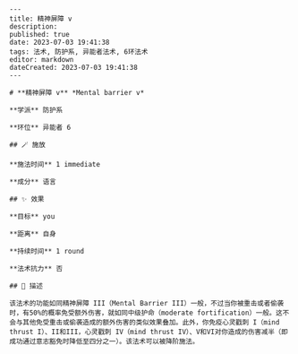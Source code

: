 
    ---
    title: 精神屏障 v
    description: 
    published: true
    date: 2023-07-03 19:41:38
    tags: 法术, 防护系, 异能者法术, 6环法术
    editor: markdown
    dateCreated: 2023-07-03 19:41:38
    ---

    # **精神屏障 v** *Mental barrier v*

    **学派** 防护系 

    **环位** 异能者 6

    ## 🪄 施放

    **施法时间** 1 immediate

    **成分** 语言

    ## ✨ 效果 

    **目标** you 

    **距离** 自身  

    **持续时间** 1 round 

    **法术抗力** 否

    ## 📖 描述

    该法术的功能如同精神屏障 III（Mental Barrier III）一般，不过当你被重击或者偷袭时，有50%的概率免受额外伤害，就如同中级护命（moderate fortification）一般。这不会与其他免受重击或偷袭造成的额外伤害的类似效果叠加。此外，你免疫心灵戳刺 I（mind thrust I）、II和III，心灵戳刺 IV（mind thrust IV）、V和VI对你造成的伤害减半（即成功通过意志豁免时降低至四分之一）。该法术可以被降阶施法。
    